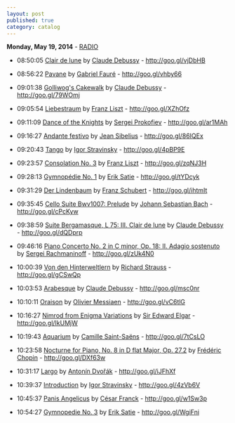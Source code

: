 ```yaml
---
layout: post
published: true
category: catalog
---
```


**Monday, May 19, 2014** - [RADIO](/2014/05/19/debussy-radio)

*   08:50:05  [Clair de lune](http://goo.gl/tvq8v6) by [Claude Debussy](http://www.last.fm/music/Claude+Debussy) - http://goo.gl/vjDbHB

*   08:56:22  [Pavane](http://goo.gl/2Uc9Jg) by [Gabriel Fauré](http://www.last.fm/music/Gabriel+Fauré) - http://goo.gl/vhby66

*   09:01:38  [Golliwog's Cakewalk](http://goo.gl/chYF2w) by [Claude Debussy](http://www.last.fm/music/Claude+Debussy) - http://goo.gl/79WOmj

*   09:05:54  [Liebestraum](http://goo.gl/2yVnfG) by [Franz Liszt](http://www.last.fm/music/Franz+Liszt) - http://goo.gl/XZhOfz

*   09:11:09  [Dance of the Knights](http://goo.gl/DxmEmD) by [Sergei Prokofiev](http://www.last.fm/music/Sergei+Prokofiev) - http://goo.gl/ar1MAh

*   09:16:27  [Andante festivo](http://goo.gl/xXO92k) by [Jean Sibelius](http://www.last.fm/music/Jean+Sibelius) - http://goo.gl/86IQEx

*   09:20:43  [Tango](http://goo.gl/Vj050I) by [Igor Stravinsky](http://www.last.fm/music/Igor+Stravinsky) - http://goo.gl/4pBP9E

*   09:23:57  [Consolation No. 3](http://goo.gl/NmJys8) by [Franz Liszt](http://www.last.fm/music/Franz+Liszt) - http://goo.gl/zqNJ3H

*   09:28:13  [Gymnopédie No. 1](http://goo.gl/62c22g) by [Erik Satie](http://www.last.fm/music/Erik+Satie) - http://goo.gl/tYDcyk

*   09:31:29  [Der Lindenbaum](http://goo.gl/BeR1M1) by [Franz Schubert](http://www.last.fm/music/Franz+Schubert) - http://goo.gl/ihtmIt

*   09:35:45  [Cello Suite Bwv1007: Prelude](http://goo.gl/U56Bvi) by [Johann Sebastian Bach](http://www.last.fm/music/Johann+Sebastian+Bach) - http://goo.gl/cPcKyw

*   09:38:59  [Suite Bergamasque, L 75: III. Clair de lune](http://goo.gl/hfo3cE) by [Claude Debussy](http://www.last.fm/music/Claude+Debussy) - http://goo.gl/dQDprp

*   09:46:16  [Piano Concerto No. 2 in C minor, Op. 18: II. Adagio sostenuto](http://goo.gl/bZ9wuV) by [Sergei Rachmaninoff](http://www.last.fm/music/Sergei+Rachmaninoff) - http://goo.gl/zUk4N0

*   10:00:39  [Von den Hinterweltlern](http://goo.gl/jdvt35) by [Richard Strauss](http://www.last.fm/music/Richard+Strauss) - http://goo.gl/gCSwQp

*   10:03:53  [Arabesque](http://goo.gl/g4gmB5) by [Claude Debussy](http://www.last.fm/music/Claude+Debussy) - http://goo.gl/msc0nr

*   10:10:11  [Oraison](http://goo.gl/4NkbHf) by [Olivier Messiaen](http://www.last.fm/music/Olivier+Messiaen) - http://goo.gl/vC6tlG

*   10:16:27  [Nimrod from Enigma Variations](http://goo.gl/nPJCCn) by [Sir Edward Elgar](http://www.last.fm/music/Sir+Edward+Elgar) - http://goo.gl/IkUMjW

*   10:19:43  [Aquarium](http://goo.gl/s0Pxih) by [Camille Saint-Saëns](http://www.last.fm/music/Camille+Saint-Saëns) - http://goo.gl/7tCsLO

*   10:23:58  [Nocturne for Piano, No. 8 in D flat Major, Op. 27,2](http://goo.gl/6B8l2V) by [Frédéric Chopin](http://www.last.fm/music/Frédéric+Chopin) - http://goo.gl/DXf63w

*   10:31:17  [Largo](http://goo.gl/htPF86) by [Antonín Dvořák](http://www.last.fm/music/Antonín+Dvořák) - http://goo.gl/iJFhXf

*   10:39:37  [Introduction](http://goo.gl/CGfHGA) by [Igor Stravinsky](http://www.last.fm/music/Igor+Stravinsky) - http://goo.gl/4zVb6V

*   10:45:37  [Panis Angelicus](http://goo.gl/QZUmU5) by [César Franck](http://www.last.fm/music/César+Franck) - http://goo.gl/w1Sw3p

*   10:54:27  [Gymnopedie No. 3](http://goo.gl/Vr9K1c) by [Erik Satie](http://www.last.fm/music/Erik+Satie) - http://goo.gl/WgiFni

